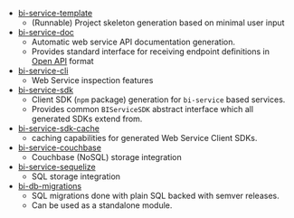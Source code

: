 - [bi-service-template](https://github.com/BohemiaInteractive/bi-service-template)
    - (Runnable) Project skeleton generation based on minimal user input
- [bi-service-doc](https://github.com/BohemiaInteractive/bi-service-doc)
    - Automatic web service API documentation generation.  
    - Provides standard interface for receiving endpoint definitions in [Open API](https://www.openapis.org) format
- [bi-service-cli](https://github.com/BohemiaInteractive/bi-service-cli)
    - Web Service inspection features
- [bi-service-sdk](https://github.com/BohemiaInteractive/bi-service-sdk)
    - Client SDK (`npm` package) generation for `bi-service` based services.
    - Provides common `BIServiceSDK` abstract interface which all generated SDKs extend from.
- [bi-service-sdk-cache](https://github.com/BohemiaInteractive/bi-service-sdk-cache)
    - caching capabilities for generated Web Service Client SDKs.
- [bi-service-couchbase](https://github.com/BohemiaInteractive/bi-service-couchbase)
    -  Couchbase (NoSQL) storage integration
- [bi-service-sequelize](https://github.com/BohemiaInteractive/bi-service-sequelize)
    -  SQL storage integration
- [bi-db-migrations](https://github.com/BohemiaInteractive/bi-db-migrations)
    - SQL migrations done with plain SQL backed with semver releases.
    - Can be used as a standalone module.
